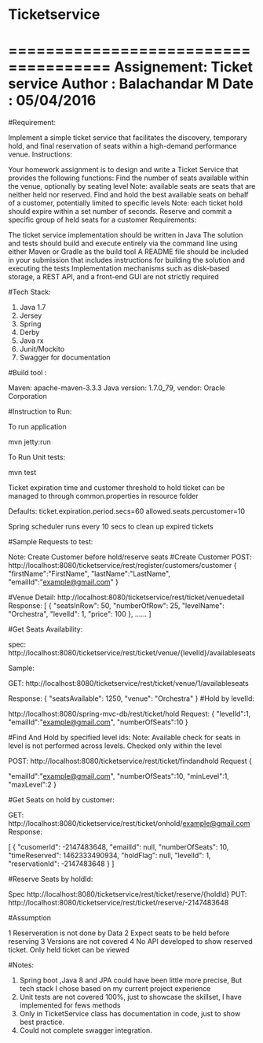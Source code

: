 # Ticketservice

=====================================
Assignement: Ticket service
Author : Balachandar M
Date : 05/04/2016
=====================================
#Requirement:

Implement a simple ticket service that facilitates the discovery, temporary hold, and final reservation of seats within a high-demand performance venue.
Instructions:

Your homework assignment is to design and write a Ticket Service that provides the following functions: Find the number of seats available within the venue, optionally by seating level
Note: available seats are seats that are neither held nor reserved.
Find and hold the best available seats on behalf of a customer, potentially limited to specific levels
Note: each ticket hold should expire within a set number of seconds.
Reserve and commit a specific group of held seats for a customer
Requirements:

The ticket service implementation should be written in Java
The solution and tests should build and execute entirely via the command line using either Maven or Gradle as the build tool
A README file should be included in your submission that includes instructions for building the solution and executing the tests Implementation mechanisms such as disk-based storage, a REST API, and a front-end GUI are not strictly required

#Tech Stack:
1. Java 1.7
2. Jersey
3. Spring
4. Derby
5. Java rx
6. Junit/Mockito
7. Swagger for documentation

#Build tool :

Maven:
apache-maven-3.3.3
Java version: 1.7.0_79, vendor: Oracle Corporation

#Instruction to Run:

To run application

mvn jetty:run

To Run Unit tests:

mvn test

Ticket expiration time and customer threshold to hold ticket can be managed to through common.properties in resource folder

Defaults:
ticket.expiration.period.secs=60
allowed.seats.percustomer=10

Spring scheduler runs every 10 secs to clean up expired tickets

#Sample Requests to test:

Note: Create Customer before hold/reserve seats
#Create Customer
POST: http://localhost:8080/ticketservice/rest/register/customers/customer
{
  "firstName":"FirstName",
  "lastName":"LastName",
  "emailId":"example@gmail.com"
}

#Venue Detail:
http://localhost:8080/ticketservice/rest/ticket/venuedetail
Response:
[
    {
        "seatsInRow": 50,
        "numberOfRow": 25,
        "levelName": "Orchestra",
        "levelId": 1,
        "price": 100
    },
   ......
]

#Get Seats Availability:

spec: http://localhost:8080/ticketservice/rest/ticket/venue/{levelId}/availableseats

Sample:

GET: http://localhost:8080/ticketservice/rest/ticket/venue/1/availableseats

Response:
{
    "seatsAvailable": 1250,
    "venue": "Orchestra"
}
#Hold by levelId:

http://localhost:8080/spring-mvc-db/rest/ticket/hold
Request:
{
  "levelId":1,
  "emailId":"example@gmail.com",
  "numberOfSeats":10
}

#Find And Hold by specified level ids:
Note: Available check for seats in level is not performed across levels. Checked only within the level

POST:
http://localhost:8080/ticketservice/rest/ticket/findandhold
Request
{
  
  "emailId":"example@gmail.com",
  "numberOfSeats":10,
  "minLevel":1,
  "maxLevel":2
}

#Get Seats on hold by customer:

GET:
http://localhost:8080/ticketservice/rest/ticket/onhold/example@gmail.com
Response:

[
    {
        "cusomerId": -2147483648,
        "emailId": null,
        "numberOfSeats": 10,
        "timeReserved": 1462333490934,
        "holdFlag": null,
        "levelId": 1,
        "reservationId": -2147483648
    }
]

#Reserve Seats by holdId:

Spec http://localhost:8080/ticketservice/rest/ticket/reserve/{holdId}
PUT:
http://localhost:8080/ticketservice/rest/ticket/reserve/-2147483648

#Assumption

1 Reserveration is not done by Data
2 Expect seats to be held before reserving
3 Versions are not covered
4 No API developed to show reserved ticket. Only held ticket can be viewed

#Notes:

1. Spring boot ,Java 8 and JPA could have been little more precise, But tech stack I chose based on my current project experience 
2. Unit tests are not  covered 100%, just to showcase the skillset, I have implemented for fews methods
3. Only in TicketService class has documentation in code, just to show best practice.
4. Could not complete swagger integration.




